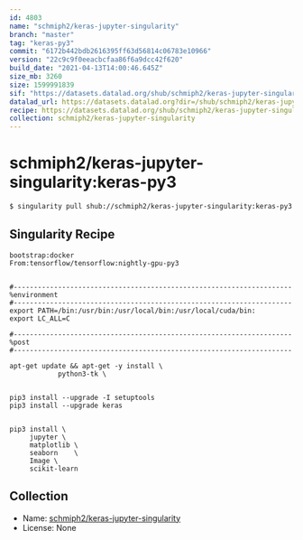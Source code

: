```yaml
---
id: 4803
name: "schmiph2/keras-jupyter-singularity"
branch: "master"
tag: "keras-py3"
commit: "6172b442bdb2616395ff63d56814c06783e10966"
version: "22c9c9f0eeacbcfaa86f6a9dcc42f620"
build_date: "2021-04-13T14:00:46.645Z"
size_mb: 3260
size: 1599991839
sif: "https://datasets.datalad.org/shub/schmiph2/keras-jupyter-singularity/keras-py3/2021-04-13-6172b442-22c9c9f0/22c9c9f0eeacbcfaa86f6a9dcc42f620.simg"
datalad_url: https://datasets.datalad.org?dir=/shub/schmiph2/keras-jupyter-singularity/keras-py3/2021-04-13-6172b442-22c9c9f0/
recipe: https://datasets.datalad.org/shub/schmiph2/keras-jupyter-singularity/keras-py3/2021-04-13-6172b442-22c9c9f0/Singularity
collection: schmiph2/keras-jupyter-singularity
---
```


# schmiph2/keras-jupyter-singularity:keras-py3

```bash
$ singularity pull shub://schmiph2/keras-jupyter-singularity:keras-py3
```

## Singularity Recipe

```singularity
bootstrap:docker  
From:tensorflow/tensorflow:nightly-gpu-py3


#---------------------------------------------------------------------
%environment
#---------------------------------------------------------------------
export PATH=/bin:/usr/bin:/usr/local/bin:/usr/local/cuda/bin:
export LC_ALL=C

#---------------------------------------------------------------------
%post
#---------------------------------------------------------------------

apt-get update && apt-get -y install \
			python3-tk \

	
pip3 install --upgrade -I setuptools
pip3 install --upgrade keras 

	
pip3 install \
     jupyter \
     matplotlib \
     seaborn	\
     Image \
     scikit-learn
```

## Collection

 - Name: [schmiph2/keras-jupyter-singularity](https://github.com/schmiph2/keras-jupyter-singularity)
 - License: None

